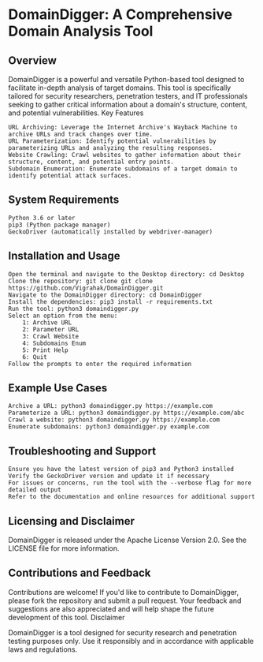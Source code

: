 <h1>DomainDigger: A Comprehensive Domain Analysis Tool</h1>
<h2>Overview</h2>

DomainDigger is a powerful and versatile Python-based tool designed to facilitate in-depth analysis of target domains. This tool is specifically tailored for security researchers, penetration testers, and IT professionals seeking to gather critical information about a domain's structure, content, and potential vulnerabilities.
Key Features

    URL Archiving: Leverage the Internet Archive's Wayback Machine to archive URLs and track changes over time.
    URL Parameterization: Identify potential vulnerabilities by parameterizing URLs and analyzing the resulting responses.
    Website Crawling: Crawl websites to gather information about their structure, content, and potential entry points.
    Subdomain Enumeration: Enumerate subdomains of a target domain to identify potential attack surfaces.

<h2>System Requirements</h2>

    Python 3.6 or later
    pip3 (Python package manager)
    GeckoDriver (automatically installed by webdriver-manager)

<h2>Installation and Usage</h2>

    Open the terminal and navigate to the Desktop directory: cd Desktop    
    Clone the repository: git clone git clone https://github.com/Vigrahak/DomainDigger.git
    Navigate to the DomainDigger directory: cd DomainDigger
    Install the dependencies: pip3 install -r requirements.txt
    Run the tool: python3 domaindigger.py
    Select an option from the menu:
        1: Archive URL
        2: Parameter URL
        3: Crawl Website
        4: Subdomains Enum
        5: Print Help
        6: Quit
    Follow the prompts to enter the required information

<h2>Example Use Cases</h2>

    Archive a URL: python3 domaindigger.py https://example.com
    Parameterize a URL: python3 domaindigger.py https://example.com/abc
    Crawl a website: python3 domaindigger.py https://example.com
    Enumerate subdomains: python3 domaindigger.py example.com

<h2>Troubleshooting and Support</h2>

    Ensure you have the latest version of pip3 and Python3 installed
    Verify the GeckoDriver version and update it if necessary
    For issues or concerns, run the tool with the --verbose flag for more detailed output
    Refer to the documentation and online resources for additional support

<h2>Licensing and Disclaimer</h2>

DomainDigger is released under the Apache License Version 2.0. See the LICENSE file for more information.

<h2>Contributions and Feedback</h2>

Contributions are welcome! If you'd like to contribute to DomainDigger, please fork the repository and submit a pull request. Your feedback and suggestions are also appreciated and will help shape the future development of this tool.
Disclaimer

DomainDigger is a tool designed for security research and penetration testing purposes only. Use it responsibly and in accordance with applicable laws and regulations.